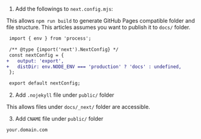 
1. Add the followings to `next.config.mjs`:

This allows `npm run build` to generate GitHub Pages compatible folder and file structure. This articles assumes you want to publish it to `docs/` folder.

```diff
 import { env } from 'process';

 /** @type {import('next').NextConfig} */
 const nextConfig = {
+   output: 'export',
+   distDir: env.NODE_ENV === 'production' ? 'docs' : undefined,
 };

 export default nextConfig;
```

2. Add `.nojekyll` file under `public/` folder

This allows files under `docs/_next/` folder are accessible.

3. Add `CNAME` file under `public/` folder

```
your.domain.com
```

